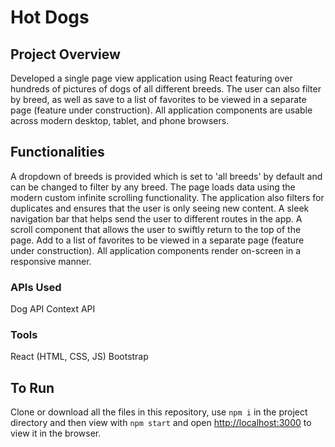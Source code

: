 # Hot Dogs

## Project Overview
Developed a single page view application using React featuring over hundreds of pictures of dogs of all different breeds. The user can also filter by breed, as well as save to a list of favorites to be viewed in a separate page (feature under construction). All application components are usable across modern desktop, tablet, and phone browsers.

## Functionalities
A dropdown of breeds is provided which is set to 'all breeds' by default and can be changed to filter by any breed.
The page loads data using the modern custom infinite scrolling functionality.
The application also filters for duplicates and ensures that the user is only seeing new content.
A sleek navigation bar that helps send the user to different routes in the app.
A scroll component that allows the user to swiftly return to the top of the page.
Add to a list of favorites to be viewed in a separate page (feature under construction).
All application components render on-screen in a responsive manner.

### APIs Used
Dog API
Context API

### Tools
React
(HTML, CSS, JS)
Bootstrap

## To Run
Clone or download all the files in this repository, use `npm i` in the project directory and then view with `npm start` and open [http://localhost:3000](http://localhost:3000) to view it in the browser.
